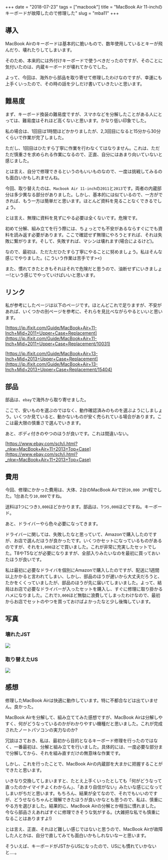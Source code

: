+++
date = "2018-07-23"
tags = ["macbook"]
title = "MacBook Air 11-inchのキーボードが故障したので修理した"
slug = "mba11"
+++

## 導入

MacBook Airのキーボードは基本的に脆いもので、数年使用しているとキーが飛んだり、壊れたりしてしまいます。

そのため、本来的には外付けキーボードで使うべきだったのですが、そのことに気付いたのは、内蔵キーボードが壊れてからでした。

よって、今回は、海外から部品を取り寄せて修理したわけなのですが、幸運にも上手くいったので、その時の話を少しだけ書いていきたいと思います。

## 難易度

まず、キーボード換装の難易度ですが、スマホなどを分解したことがある人にとっては、難易度はそれほど高くないと思います。かなり低い印象でした。

私の場合は、1回目は1時間ほどかかりましたが、2,3回目になると15分から30分くらいで作業が完了しました。

ただし、1回目はひたすら丁寧に作業を行わなくてはなりません。これは、ただただ慎重さを求められる作業になるので、正直、自分にはあまり向いていないと感じました。

とは言え、自分で修理できるというのもいいものなので、一度は挑戦してみるのも面白いかもしれませんね。

今回、取り替えたのは、`Macbook Air 11-inch`の`2011`と`2013`です。両者の内蔵部分は多少異なる部分がありました。しかし、基本的には似ているので、一方ができれば、もう一方は簡単だと思います。ほとんど資料を見ることなくできるでしょう。

とは言え、無理に資料を見ずにやる必要は全くないです。危険です。

初めて分解、組み立てを行う際には、ちょっとでも不安があるならすぐにでも資料を読み返す必要があります。ここで確認せず無理にやろうとすれば、それは失敗に繋がります。そして、失敗すれば、マシンは壊れます(場合によるけど)。

なので、最初は、ただただひたすら丁寧にやることに努めましょう。私はそんな感じでやりました。(こういう作業は苦手です><)

また、慣れてきたときもそれはそれで危険だと思うので、油断せずにいきましょー!という感じでやっていけばいいと思います。

## リンク

私が参考にしたページは以下のページです。ほとんどこれで足りますが、不安があれば、いくつかの別ページを参考に、それらを見比べながらやるといいと思います。

[https://jp.ifixit.com/Guide/MacBook+Air+11-Inch+Mid+2011+Upper+Case+Replacement](https://jp.ifixit.com/Guide/MacBook+Air+11-Inch+Mid+2011+Upper+Case+Replacement/10031)

[https://jp.ifixit.com/Guide/MacBook+Air+13-Inch+Mid+2013+Upper+Case+Replacement](https://jp.ifixit.com/Guide/MacBook+Air+13-Inch+Mid+2013+Upper+Case+Replacement/15404)

## 部品

部品は、`ebay`で海外から取り寄せました。

ここで、安いものを選ぶのではなく、動作確認済みのものを選ぶようにしましょう。いくつか見ていると、動かないものが安く売られている場合があります。ここは最大限の慎重さで選んでいきます。

あと、ボディ付きのやつのほうが良いです。これは間違いない。

[https://www.ebay.com/sch/i.html?_nkw=MacBook+Air+11+2013+Top+Case](https://www.ebay.com/sch/i.html?_nkw=MacBook+Air+11+2013+Top+Case)

## 費用

今回、修理にかかった費用は、大体、2台のMacBook Airで計`20,000 JPY`程でした。1台あたり`10,000`ですね。

送料は1つにつき`3,000`ほどかかります。部品は、1つ`5,000`ほどですね。キーボード。

あと、ドライバーやら色々必要になってきます。

ドライバーに関しては、失敗したなと思っていて、Amazonで購入したのですが、お店で選んだほうが良かったです。いくつかセットになっているものがあるのですが、それを`1,000`ほどで買いました。これが非常に充実したセットでした。T8やT5などが必要になりますが、全部入りみたいなのを最初に買っておいたほうが良いです。

私は最初に必要なドライバを個別にAmazonで購入したのですが、配送に1週間以上かかると言われてしまい、しかし、部品のほうが遅いから大丈夫だろうと、たかをくくっていましたが、部品のほうが先に届いてしまいました。よって、結局はお店で必要なドライバーが入ったセットを購入し、すぐに修理に取り掛かるハメになりました。これで`3,000`ほど無駄に浪費してしまったわけなので、最初からお店でセットのやつを買っておけばよかったなと少し後悔しています。

## 写真

### 壊れたJST

![](https://syui.gitlab.io/blog/img/post/macbook-air-keyboard-01.png)

### 取り替えたUS

![](https://syui.gitlab.io/blog/img/post/macbook-air-keyboard-02.png)

## 感想

修理したMacBook Airは快適に動作しています。特に不都合などは出ていません。良かった。

MacBook Airを分解して、組み立ててみた感想ですが、MacBook Airは分解しやすく、何がどうなっているのかがわかりやすい機種だと思いました。これが完成されたノートパソコンの実力なのか?

冗談はさておき、私は、最初から目的となるキーボード修理を行ったのではなく、一番最初は、分解と組み立てを行いました。具体的には、一度必要な部分まで分解してから、それを組み直すだけの無意味な作業です。

しかし、これを行ったことで、MacBook Airの内蔵部を大まかに把握することができたと思います。

いきなり交換してしまいますと、たとえ上手くいったとしても「何がどうなって直ったのかイマイチよくわからん」、「あまり自信がない」みたいな感じになってしまいがちだと思います。もちろん、結果が全てなので、それでもいいのですが、どうせならちゃんと理解できたほうが良いかなとも思うので、私は、慎重にやる方を選びました。結果的に、MacBook Airの分解とか相当に慣れました。今なら部品さえあればすぐに修理できそうな気がする。(大雑把な私でも慎重になることはありますよ!)

とは言え、正直、それほど難しい感じではないと思うので、MacBook Airが故障した人とかは、自分で直してみても面白いかもしれないなーと思います。

そういえば、キーボードがJSTからUSになったので、USにも慣れていかないと....。

